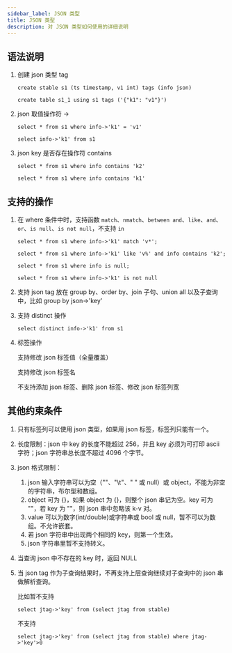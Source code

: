 ```yaml
---
sidebar_label: JSON 类型
title: JSON 类型
description: 对 JSON 类型如何使用的详细说明
---
```



## 语法说明

1. 创建 json 类型 tag

   ```
   create stable s1 (ts timestamp, v1 int) tags (info json)

   create table s1_1 using s1 tags ('{"k1": "v1"}')
   ```

2. json 取值操作符 ->

   ```
   select * from s1 where info->'k1' = 'v1'

   select info->'k1' from s1
   ```

3. json key 是否存在操作符 contains

   ```
   select * from s1 where info contains 'k2'

   select * from s1 where info contains 'k1'
   ```

## 支持的操作

1. 在 where 条件中时，支持函数 `match`、`nmatch`、`between and`、`like`、`and`、`or`、`is null`、`is not null`，不支持 `in`

   ```
   select * from s1 where info->'k1' match 'v*';

   select * from s1 where info->'k1' like 'v%' and info contains 'k2';

   select * from s1 where info is null;

   select * from s1 where info->'k1' is not null
   ```

2. 支持 json tag 放在 group by、order by、join 子句、union all 以及子查询中，比如 group by json->'key'

3. 支持 distinct 操作

   ```
   select distinct info->'k1' from s1
   ```

4. 标签操作

   支持修改 json 标签值（全量覆盖）

   支持修改 json 标签名

   不支持添加 json 标签、删除 json 标签、修改 json 标签列宽

## 其他约束条件

1. 只有标签列可以使用 json 类型，如果用 json 标签，标签列只能有一个。

2. 长度限制：json 中 key 的长度不能超过 256，并且 key 必须为可打印 ascii 字符；json 字符串总长度不超过 4096 个字节。

3. json 格式限制：

   1. json 输入字符串可以为空（""、"\t"、" " 或 null）或 object，不能为非空的字符串，布尔型和数组。
   2. object 可为 {}，如果 object 为 {}，则整个 json 串记为空。key 可为 ""，若 key 为 ""，则 json 串中忽略该 k-v 对。
   3. value 可以为数字(int/double)或字符串或 bool 或 null，暂不可以为数组。不允许嵌套。
   4. 若 json 字符串中出现两个相同的 key，则第一个生效。
   5. json 字符串里暂不支持转义。

4. 当查询 json 中不存在的 key 时，返回 NULL

5. 当 json tag 作为子查询结果时，不再支持上层查询继续对子查询中的 json 串做解析查询。

   比如暂不支持

   ```
   select jtag->'key' from (select jtag from stable)
   ```

   不支持

   ```
   select jtag->'key' from (select jtag from stable) where jtag->'key'>0
   ```
